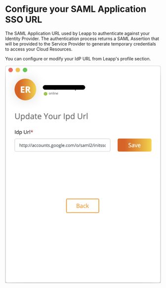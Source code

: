 # Configure your SAML Application SSO URL
The SAML Application URL used by Leapp to authenticate against your Identity Provider. The authentication process returns a SAML Assertion that will be provided to the Service Provider to generate temporary credentials to access your Cloud Resources.

You can configure or modify your IdP URL from Leapp's profile section.

![](../images/CONFIGURE_YOUR_SAML_APPLICATION_SSO_URL-1.png)
